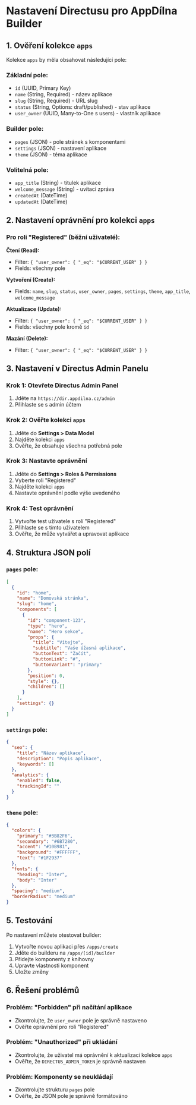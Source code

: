 # Nastavení Directusu pro AppDílna Builder

## 1. Ověření kolekce `apps`

Kolekce `apps` by měla obsahovat následující pole:

### Základní pole:

- `id` (UUID, Primary Key)
- `name` (String, Required) - název aplikace
- `slug` (String, Required) - URL slug
- `status` (String, Options: draft/published) - stav aplikace
- `user_owner` (UUID, Many-to-One s users) - vlastník aplikace

### Builder pole:

- `pages` (JSON) - pole stránek s komponentami
- `settings` (JSON) - nastavení aplikace
- `theme` (JSON) - téma aplikace

### Volitelná pole:

- `app_title` (String) - titulek aplikace
- `welcome_message` (String) - uvítací zpráva
- `createdAt` (DateTime)
- `updatedAt` (DateTime)

## 2. Nastavení oprávnění pro kolekci `apps`

### Pro roli "Registered" (běžní uživatelé):

**Čtení (Read):**

- Filter: `{ "user_owner": { "_eq": "$CURRENT_USER" } }`
- Fields: všechny pole

**Vytvoření (Create):**

- Fields: `name`, `slug`, `status`, `user_owner`, `pages`, `settings`, `theme`, `app_title`, `welcome_message`

**Aktualizace (Update):**

- Filter: `{ "user_owner": { "_eq": "$CURRENT_USER" } }`
- Fields: všechny pole kromě `id`

**Mazání (Delete):**

- Filter: `{ "user_owner": { "_eq": "$CURRENT_USER" } }`

## 3. Nastavení v Directus Admin Panelu

### Krok 1: Otevřete Directus Admin Panel

1. Jděte na `https://dir.appdilna.cz/admin`
2. Přihlaste se s admin účtem

### Krok 2: Ověřte kolekci `apps`

1. Jděte do **Settings > Data Model**
2. Najděte kolekci `apps`
3. Ověřte, že obsahuje všechna potřebná pole

### Krok 3: Nastavte oprávnění

1. Jděte do **Settings > Roles & Permissions**
2. Vyberte roli "Registered"
3. Najděte kolekci `apps`
4. Nastavte oprávnění podle výše uvedeného

### Krok 4: Test oprávnění

1. Vytvořte test uživatele s rolí "Registered"
2. Přihlaste se s tímto uživatelem
3. Ověřte, že může vytvářet a upravovat aplikace

## 4. Struktura JSON polí

### `pages` pole:

```json
[
  {
    "id": "home",
    "name": "Domovská stránka",
    "slug": "home",
    "components": [
      {
        "id": "component-123",
        "type": "hero",
        "name": "Hero sekce",
        "props": {
          "title": "Vítejte",
          "subtitle": "Vaše úžasná aplikace",
          "buttonText": "Začít",
          "buttonLink": "#",
          "buttonVariant": "primary"
        },
        "position": 0,
        "style": {},
        "children": []
      }
    ],
    "settings": {}
  }
]
```

### `settings` pole:

```json
{
  "seo": {
    "title": "Název aplikace",
    "description": "Popis aplikace",
    "keywords": []
  },
  "analytics": {
    "enabled": false,
    "trackingId": ""
  }
}
```

### `theme` pole:

```json
{
  "colors": {
    "primary": "#3B82F6",
    "secondary": "#6B7280",
    "accent": "#10B981",
    "background": "#FFFFFF",
    "text": "#1F2937"
  },
  "fonts": {
    "heading": "Inter",
    "body": "Inter"
  },
  "spacing": "medium",
  "borderRadius": "medium"
}
```

## 5. Testování

Po nastavení můžete otestovat builder:

1. Vytvořte novou aplikaci přes `/apps/create`
2. Jděte do builderu na `/apps/[id]/builder`
3. Přidejte komponenty z knihovny
4. Upravte vlastnosti komponent
5. Uložte změny

## 6. Řešení problémů

### Problém: "Forbidden" při načítání aplikace

- Zkontrolujte, že `user_owner` pole je správně nastaveno
- Ověřte oprávnění pro roli "Registered"

### Problém: "Unauthorized" při ukládání

- Zkontrolujte, že uživatel má oprávnění k aktualizaci kolekce `apps`
- Ověřte, že `DIRECTUS_ADMIN_TOKEN` je správně nastaven

### Problém: Komponenty se neukládají

- Zkontrolujte strukturu `pages` pole
- Ověřte, že JSON pole je správně formátováno
